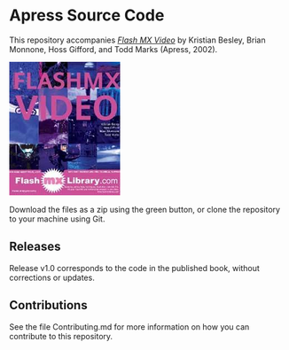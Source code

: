 # Apress Source Code

This repository accompanies [*Flash MX Video*](http://www.apress.com/9781590591727) by Kristian Besley, Brian Monnone, Hoss Gifford, and Todd Marks (Apress, 2002).

![Cover image](9781590591727.jpg)

Download the files as a zip using the green button, or clone the repository to your machine using Git.

## Releases

Release v1.0 corresponds to the code in the published book, without corrections or updates.

## Contributions

See the file Contributing.md for more information on how you can contribute to this repository.
